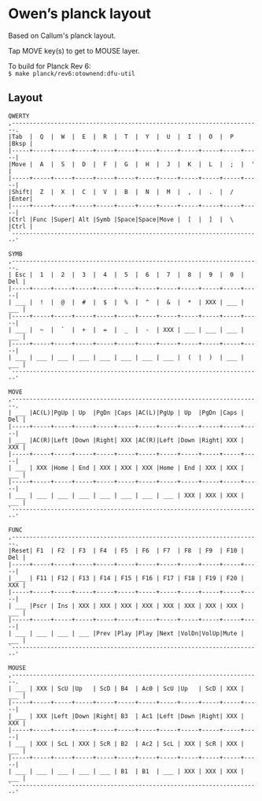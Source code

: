 # Owen’s planck layout

Based on Callum's planck layout.

Tap MOVE key(s) to get to MOUSE layer.

To build for Planck Rev 6:  
`$ make planck/rev6:otownend:dfu-util`

## Layout

    QWERTY
    ,-----------------------------------------------------------------------.
    |Tab  |  Q  |  W  |  E  |  R  |  T  |  Y  |  U  |  I  |  O  |  P  |Bksp |
    |-----+-----+-----+-----+-----+-----+-----+-----+-----+-----+-----+-----|
    |Move |  A  |  S  |  D  |  F  |  G  |  H  |  J  |  K  |  L  |  ;  |  '  |
    |-----+-----+-----+-----+-----+-----+-----+-----+-----+-----+-----+-----|
    |Shift|  Z  |  X  |  C  |  V  |  B  |  N  |  M  |  ,  |  .  |  /  |Enter|
    |-----+-----+-----+-----+-----+-----+-----+-----+-----+-----+-----+-----|
    |Ctrl |Func |Super| Alt |Symb |Space|Space|Move |  [  |  ]  |  \  |Ctrl |
    `-----------------------------------------------------------------------'
    
    SYMB
    ,-----------------------------------------------------------------------.
    | Esc |  1  |  2  |  3  |  4  |  5  |  6  |  7  |  8  |  9  |  0  | Del |
    |-----+-----+-----+-----+-----+-----+-----+-----+-----+-----+-----+-----|
    | ___ |  !  |  @  |  #  |  $  |  %  |  ^  |  &  |  *  | XXX | ___ | ___ |
    |-----+-----+-----+-----+-----+-----+-----+-----+-----+-----+-----+-----|
    | ___ |  ~  |  `  |  +  |  =  |  _  |  -  | XXX | ___ | ___ | ___ | ___ |
    |-----+-----+-----+-----+-----+-----+-----+-----+-----+-----+-----+-----|
    | ___ | ___ | ___ | ___ | ___ | ___ | ___ | ___ |  (  |  )  | ___ | ___ |
    `-----------------------------------------------------------------------'
    
    MOVE
    ,-----------------------------------------------------------------------.
    | ___ |AC(L)|PgUp | Up  |PgDn |Caps |AC(L)|PgUp | Up  |PgDn |Caps | Del |
    |-----+-----+-----+-----+-----+-----+-----+-----+-----+-----+-----+-----|
    | ___ |AC(R)|Left |Down |Right| XXX |AC(R)|Left |Down |Right| XXX | XXX |
    |-----+-----+-----+-----+-----+-----+-----+-----+-----+-----+-----+-----|
    | ___ | XXX |Home | End | XXX | XXX | XXX |Home | End | XXX | XXX | ___ |
    |-----+-----+-----+-----+-----+-----+-----+-----+-----+-----+-----+-----|
    | ___ | ___ | ___ | ___ | ___ | ___ | ___ | ___ | XXX | XXX | XXX | ___ |
    `-----------------------------------------------------------------------'
    
    FUNC
    ,-----------------------------------------------------------------------.
    |Reset| F1  | F2  | F3  | F4  | F5  | F6  | F7  | F8  | F9  | F10 | Del |
    |-----+-----+-----+-----+-----+-----+-----+-----+-----+-----+-----+-----|
    | ___ | F11 | F12 | F13 | F14 | F15 | F16 | F17 | F18 | F19 | F20 | XXX |
    |-----+-----+-----+-----+-----+-----+-----+-----+-----+-----+-----+-----|
    | ___ |Pscr | Ins | XXX | XXX | XXX | XXX | XXX | XXX | XXX | XXX | ___ |
    |-----+-----+-----+-----+-----+-----+-----+-----+-----+-----+-----+-----|
    | ___ | ___ | ___ | ___ |Prev |Play |Play |Next |VolDn|VolUp|Mute | ___ |
    `-----------------------------------------------------------------------'
    
    MOUSE
    ,-----------------------------------------------------------------------.
    | ___ | XXX | ScU |Up   | ScD | B4  | Ac0 | ScU |Up   | ScD | XXX | ___ |
    |-----+-----+-----+-----+-----+-----+-----+-----+-----+-----+-----+-----|
    | ___ | XXX |Left |Down |Right| B3  | Ac1 |Left |Down |Right| XXX | XXX |
    |-----+-----+-----+-----+-----+-----+-----+-----+-----+-----+-----+-----|
    | ___ | XXX | ScL | XXX | ScR | B2  | Ac2 | ScL | XXX | ScR | XXX | ___ |
    |-----+-----+-----+-----+-----+-----+-----+-----+-----+-----+-----+-----|
    | ___ | ___ | ___ | ___ | ___ | B1  | B1  | ___ | XXX | XXX | XXX | ___ |
    `-----------------------------------------------------------------------'
